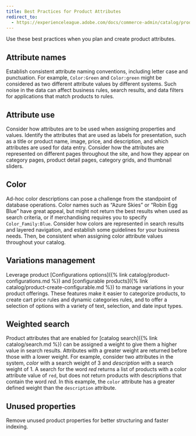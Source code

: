 ```yaml
---
title: Best Practices for Product Attributes
redirect_to:
  - https://experienceleague.adobe.com/docs/commerce-admin/catalog/product-attributes/product-attributes.html
---
```


Use these best practices when you plan and create product attributes.

## Attribute names

Establish consistent attribute naming conventions, including letter case and punctuation. For example, `Color:Green` and `Color:green` might be considered as two different attribute values by different systems. Such noise in the data can affect business rules, search results, and data filters for applications that match products to rules.

## Attribute use

Consider how attributes are to be used when assigning properties and values. Identify the attributes that are used as labels for presentation, such as a title or product name, image, price, and description, and which attributes are used for data entry. Consider how the attributes are represented on different pages throughout the site, and how they appear on category pages, product detail pages, category grids, and thumbnail sliders.

## Color

Ad-hoc color descriptions can pose a challenge from the standpoint of database operations. Color names such as “Azure Skies” or “Robin Egg Blue” have great appeal, but might not return the best results when used as search criteria, or if merchandising requires you to specify `Color_Family:Blue`. Consider how colors are represented in search results and layered navigation, and establish some guidelines for your business needs. Then, be consistent when assigning color attribute values throughout your catalog.

## Variations management

Leverage product [Configurations options]({% link catalog/product-configurations.md %}) and [configurable products]({% link catalog/product-create-configurable.md %}) to manage variations in your product offerings. These features make it easier to categorize products, to create cart price rules and dynamic categories rules, and to offer a selection of options with a variety of text, selection, and date input types.

## Weighted search

Product attributes that are enabled for [catalog search]({% link catalog/search.md %}) can be assigned a weight to give them a higher value in search results. Attributes with a greater weight are returned before those with a lower weight. For example, consider two attributes in the system, _color_ with a search weight of 3 and _description_ with a search weight of 1. A search for the word _red_ returns a list of products with a color attribute value of `red`, but does not return products with descriptions that contain the word _red_. In this example, the `color` attribute has a greater defined weight than the `description` attribute.

## Unused properties

Remove unused product properties for better structuring and faster indexing.

